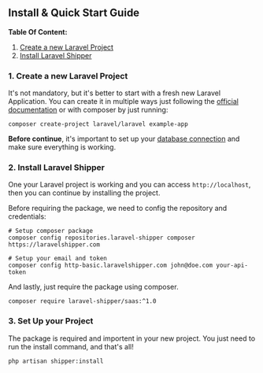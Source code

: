 ## Install & Quick Start Guide

**Table Of Content:**

1. [Create a new Laravel Project](/doc/install.md#1-create-a-new-laravel-project)
2. [Install Laravel Shipper](/doc/install.md#2-install-laravel-shipper)

### 1. Create a new Laravel Project

It's not mandatory, but it's better to start with a fresh new Laravel Application. You can create it in multiple ways just following the [official documentation](https://laravel.com/docs/11.x#creating-a-laravel-project) or with composer by just running:

```
composer create-project laravel/laravel example-app
```

**Before continue**, it's important to set up your [database connection](https://laravel.com/docs/11.x#databases-and-migrations) and make sure everything is working.


### 2. Install Laravel Shipper

One your Laravel project is working and you can access `http://localhost`, then you can continue by installing the project.

Before requiring the package, we need to config the repository and credentials:

```shell
# Setup composer package
composer config repositories.laravel-shipper composer https://laravelshipper.com

# Setup your email and token
composer config http-basic.laravelshipper.com john@doe.com your-api-token
```

And lastly, just require the package using composer.

```
composer require laravel-shipper/saas:^1.0
```

### 3. Set Up your Project

The package is required and importent in your new project. You just need to run the install command, and that's all!

```shell
php artisan shipper:install
```
